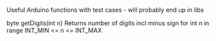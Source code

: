 Useful Arduino functions with test cases - will probably end up in libs

byte getDigits(int n)
Returns number of digits incl minus sign for int n in range INT_MIN <= n <= INT_MAX
